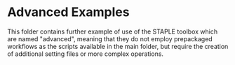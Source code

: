 # Advanced Examples

This folder contains further example of use of the STAPLE toolbox which are named "advanced", meaning that they do not employ prepackaged workflows
as the scripts available in the main folder, but require the creation of additional setting files or more complex operations.
